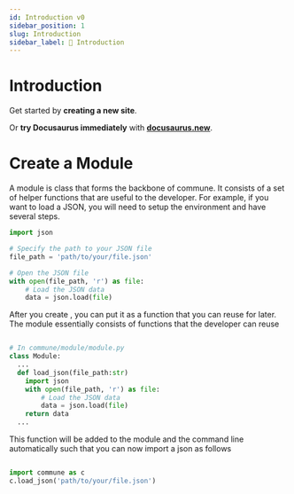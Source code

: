```yaml
---
id: Introduction v0
sidebar_position: 1
slug: Introduction
sidebar_label: 👋 Introduction
---
```


# Introduction

Get started by **creating a new site**.

Or **try Docusaurus immediately** with **[docusaurus.new](https://docusaurus.new)**.

# Create a Module

A module is class that forms the backbone of commune. It consists of a set of helper functions that are useful to the developer.  For example, if you want to load a JSON, you will need to setup the environment and have several steps.

```python 
import json

# Specify the path to your JSON file
file_path = 'path/to/your/file.json'

# Open the JSON file
with open(file_path, 'r') as file:
    # Load the JSON data
    data = json.load(file)


```

 After you create , you can put it as a function that you can reuse for later. The module essentially consists of functions that the developer can reuse 

```python title="commune/module/module.py"

# In commune/module/module.py
class Module:
  ...
  def load_json(file_path:str)
    import json
    with open(file_path, 'r') as file:
        # Load the JSON data
        data = json.load(file)
    return data
  ...

```



This function will be added to the module and the command line automatically such that you can now import a json as follows

```python

import commune as c
c.load_json('path/to/your/file.json')

```

